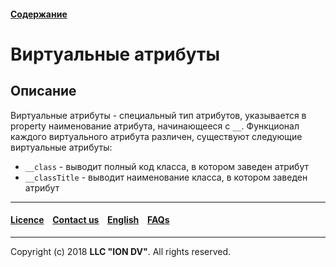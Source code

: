 #### [Содержание](/docs/ru/index.md)

# Виртуальные атрибуты 

## Описание

Виртуальные атрибуты - специальный тип атрибутов, указывается в property наименование атрибута, начинающееся с `__`. Функционал каждого виртуального атрибута различен, существуют следующие виртуальные атрибуты:

- `__class` - выводит полный код класса, в котором заведен атрибут
- `__classTitle` - выводит наименование класса, в котором заведен атрибут

--------------------------------------------------------------------------  


 #### [Licence](/LICENCE.md) &ensp;  [Contact us](https://iondv.com) &ensp;  [English](\docs\en\2_system_description\functionality\virtual_attr.md)   &ensp; [FAQs](/faqs.md)          



--------------------------------------------------------------------------  

Copyright (c) 2018 **LLC "ION DV"**.
All rights reserved. 